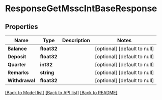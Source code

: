 # ResponseGetMsscIntBaseResponse

## Properties
Name | Type | Description | Notes
------------ | ------------- | ------------- | -------------
**Balance** | **float32** |  | [optional] [default to null]
**Deposit** | **float32** |  | [optional] [default to null]
**Quarter** | **int32** |  | [optional] [default to null]
**Remarks** | **string** |  | [optional] [default to null]
**Withdrawal** | **float32** |  | [optional] [default to null]

[[Back to Model list]](../README.md#documentation-for-models) [[Back to API list]](../README.md#documentation-for-api-endpoints) [[Back to README]](../README.md)


